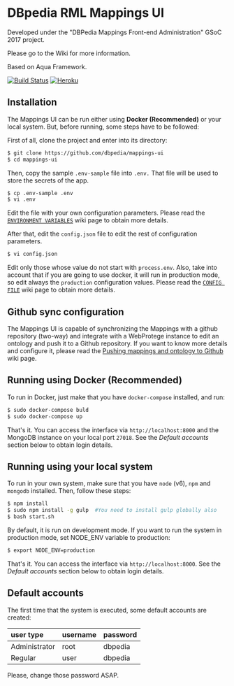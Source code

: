 # DBpedia RML Mappings UI

Developed under the "DBPedia Mappings Front-end Administration" GSoC 2017 project.

Please go to the Wiki for more information.


Based on Aqua Framework.

[![Build Status](https://travis-ci.org/dbpedia/mappings-ui.svg?branch=master)](https://travis-ci.org/dbpedia/mappings-ui)
[![Heroku](https://heroku-badge.herokuapp.com/?app=mappings-ui)](https://mappings-ui.herokuapp.com)

## Installation

The Mappings UI can be run either using **Docker (Recommended)**  or your local system. But, before running, some steps have to be followed:

First of all, clone the project and enter into its directory: 
```bash
$ git clone https://github.com/dbpedia/mappings-ui
$ cd mappings-ui
```
Then, copy the sample `.env-sample` file into `.env.` That file will be used to store the secrets of the app. 
```bash
$ cp .env-sample .env
$ vi .env
```
Edit the file with your own configuration parameters. Please read the [`ENVIRONMENT VARIABLES`](https://github.com/dbpedia/mappings-ui/wiki/%5BINFO%5D-Environment-variables) wiki page to obtain more details.

After that, edit the `config.json` file to edit the rest of configuration parameters.

```bash
$ vi config.json
```
 Edit only those whose value do not start with `process.env`. Also, take into account that if you are going to use docker, it will run in production mode, so edit always the `production` configuration values. Please read the [`CONFIG FILE`](https://github.com/dbpedia/mappings-ui/wiki/%5BINFO%5D-Config.js-file) wiki page to obtain more details.
 
 ## Github sync configuration
 
 The Mappings UI is capable of synchronizing the Mappings with a github repository (two-way) and integrate with a WebProtege instance to edit an ontology and push it to a Github repository. If you want to know more details and configure it, please read the [Pushing mappings and ontology to Github](https://github.com/dbpedia/mappings-ui/wiki/%5BINFO%5D-Pushing-mappings-and-ontology-to-Github) wiki page.
 
 
 ## Running using Docker (Recommended)
 
 To run in Docker, just make that you have `docker-compose` installed, and run:
 
 ```bash
$ sudo docker-compose buld
$ sudo docker-compose up
```

That's it. You can access the interface via `http://localhost:8000` and the MongoDB instance on your local port `27018`. See the _Default accounts_ section below to obtain login details.

## Running using your local system

To run in your own system, make sure that you have `node` (v6), `npm` and `mongodb` installed. Then, follow these steps:

 ```bash
$ npm install
$ sudo npm install -g gulp  #You need to install gulp globally also
$ bash start.sh
```
By default, it is run on development mode. If you want to run the system in production mode, set NODE_ENV variable to production:
 ```bash
$ export NODE_ENV=production
```

That's it. You can access the interface via `http://localhost:8000`. See the _Default accounts_ section below to obtain login details.

## Default accounts
The first time that the system is executed, some default accounts are created:

| user type                            | username | password |
|:------------------------------ |:-------- |:-------- |
| Administrator | root     | dbpedia     |
| Regular | user     | dbpedia     |

Please, change those password ASAP.

